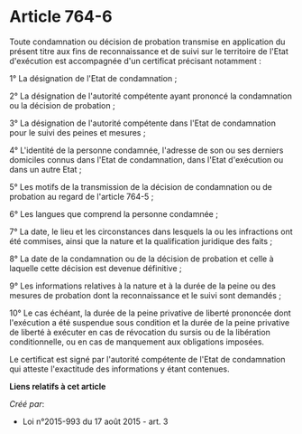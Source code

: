 # Article 764-6

Toute condamnation ou décision de probation transmise en application du présent titre aux fins de reconnaissance et de suivi
sur le territoire de l'Etat d'exécution est accompagnée d'un certificat précisant notamment : 

1° La désignation de l'Etat de condamnation ; 

2° La désignation de l'autorité compétente ayant prononcé la condamnation ou la décision de probation ; 

3° La désignation de l'autorité compétente dans l'Etat de condamnation pour le suivi des peines et mesures ; 

4° L'identité de la personne condamnée, l'adresse de son ou ses derniers domiciles connus dans l'Etat de condamnation, dans
l'Etat d'exécution ou dans un autre Etat ; 

5° Les motifs de la transmission de la décision de condamnation ou de probation au regard de l'article 764-5 ; 

6° Les langues que comprend la personne condamnée ; 

7° La date, le lieu et les circonstances dans lesquels la ou les infractions ont été commises, ainsi que la nature et la
qualification juridique des faits ; 

8° La date de la condamnation ou de la décision de probation et celle à laquelle cette décision est devenue définitive ; 

9° Les informations relatives à la nature et à la durée de la peine ou des mesures de probation dont la reconnaissance et le
suivi sont demandés ; 

10° Le cas échéant, la durée de la peine privative de liberté prononcée dont l'exécution a été suspendue sous condition et la
durée de la peine privative de liberté à exécuter en cas de révocation du sursis ou de la libération conditionnelle, ou en
cas de manquement aux obligations imposées. 

Le certificat est signé par l'autorité compétente de l'Etat de condamnation qui atteste l'exactitude des informations y étant
contenues.

**Liens relatifs à cet article**

_Créé par_:

  - Loi n°2015-993 du 17 août 2015 - art. 3
